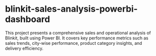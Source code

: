 # blinkit-sales-analysis-powerbi-dashboard
This project presents a comprehensive sales and operational analysis of Blinkit, built using Power BI. It covers key performance metrics such as sales trends, city-wise performance, product category insights, and delivery efficiency. 
